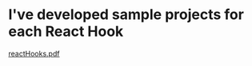 # I've developed sample projects for each React Hook
 
[reactHooks.pdf](https://github.com/humeyrabenli/react-hooks-example/files/9566717/reactHooks.pdf)
